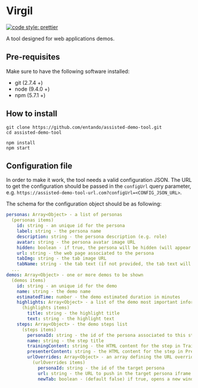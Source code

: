 
# Virgil
[![code style: prettier](https://img.shields.io/badge/code_style-prettier-ff69b4.svg?style=flat-square)](https://github.com/prettier/prettier)

A tool designed for web applications demos.

## Pre-requisites
Make sure to have the following software installed:

- git (2.7.4 +)
- node (9.4.0 +)
- npm (5.7.1 +)

## How to install
```
git clone https://github.com/entando/assisted-demo-tool.git
cd assisted-demo-tool

npm install
npm start
```


## Configuration file

In order to make it work, the tool needs a valid configuration JSON.
The URL to get the configuration should be passed in the ```configUrl``` query parameter, e.g.
```https://assisted-demo-tool-url.com?configUrl=<CONFIG_JSON_URL>```.

The schema for the configuration object should be as following:

```yaml
personas: Array<Object> - a list of personas
  (personas items)
    id: string - an unique id for the persona
    label: string - the persona name
    description: string - the persona description (e.g. role)
    avatar: string - the persona avatar image URL
    hidden: boolean - if true, the persona will be hidden (will appear only in its steps)
    url: string - the web page associated to the persona
    tabImg: string - the tab image URL
    tabName: string - the tab text (if not provided, the tab text will be the persona label)
  ...
demos: Array<Object> - one or more demos to be shown
  (demos items)
    id: string - an unique id for the demo
    name: string - the demo name
    estimatedTime: number - the demo estimated duration in minutes
    highlights: Array<Object> - a list of the demo most important informations
      (highlights items)
        title: string - the highlight title
        text: string - the highlight text
    steps: Array<Object> - the demo steps list
      (steps items)
        personaId: string - the id of the persona associated to this step
        name: string - the step title
        trainingContent: string - the HTML content for the step in Training Mode View
        presenterContent: string - the HTML content for the step in Presenter Mode View
        urlOverrides: Array<Object> - an array defining the URL overrides for this step
          (urlOverrides items)
            personaId: string - the id of the target persona
            url: string - the URL to push in the target persona iframe
            newTab: boolean - (default false) if true, opens a new window when applying an override on the current visible persona

```
